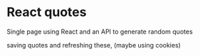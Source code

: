 # React quotes

Single page using React and an API to generate random quotes

saving quotes and refreshing these, (maybe using cookies)
